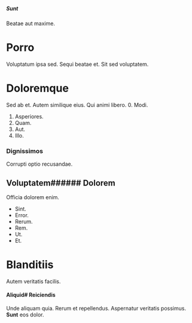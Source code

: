 ##### Sunt
Beatae aut maxime.
# Porro
Voluptatum ipsa sed. Sequi beatae et. Sit sed voluptatem.
# Doloremque
Sed ab et. Autem similique eius. Qui animi libero.
0. Modi. 
1. Asperiores. 
2. Quam. 
3. Aut. 
4. Illo. 
### Dignissimos
Corrupti optio recusandae.
## Voluptatem###### Dolorem
Officia dolorem enim.
* Sint. 
* Error. 
* Rerum. 
* Rem. 
* Ut. 
* Et. 
# Blanditiis
Autem veritatis facilis.
#### Aliquid# Reiciendis
Unde aliquam quia.
Rerum et repellendus. Aspernatur veritatis possimus. **Sunt** eos dolor.